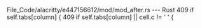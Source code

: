 File_Code/alacritty/e447156612/mod/mod_after.rs --- Rust
409                 if self.tabs[column] {                                                                                                                   409                 if self.tabs[column] || cell.c != ' ' {

